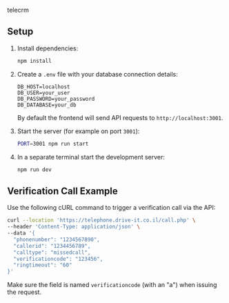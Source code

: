 telecrm


## Setup

1. Install dependencies:
   ```bash
   npm install
   ```

2. Create a `.env` file with your database connection details:
   ```
   DB_HOST=localhost
   DB_USER=your_user
   DB_PASSWORD=your_password
   DB_DATABASE=your_db
   ```
   By default the frontend will send API requests to `http://localhost:3001`.

3. Start the server (for example on port `3001`):
   ```bash
   PORT=3001 npm run start
   ```

4. In a separate terminal start the development server:
   ```bash
   npm run dev
   ```
## Verification Call Example

Use the following cURL command to trigger a verification call via the API:

```bash
curl --location 'https://telephone.drive-it.co.il/call.php' \
--header 'Content-Type: application/json' \
--data '{
  "phonenumber": "1234567890",
  "callerid": "1234456789",
  "calltype": "missedcall",
  "verificationcode": "123456",
  "ringtimeout": "60"
}'
```

Make sure the field is named `verificationcode` (with an "a") when issuing the request.
